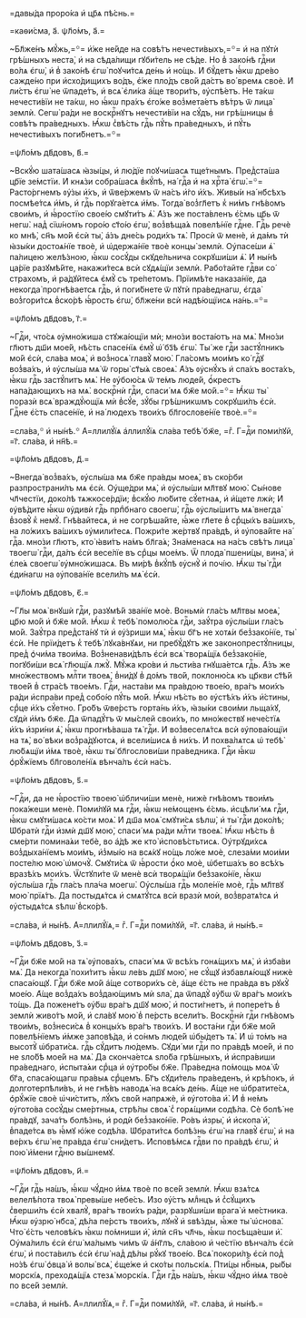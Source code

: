 =давы́да проро́ка и҆ цр҃ѧ пѣ́снь.=

=каѳи́сма, а҃. ѱл҃о́мъ, а҃.=

~Бл҃же́нъ мꙋ́жь,=꙳= и҆́же не́йде на совѣ́тъ нечести́выхъ,=꙳= и҆ на пꙋтѝ
грѣ́шныхъ неста̀, и҆ на сѣда́лищи гꙋби́тель не сѣ́де. Но в̾ зако́нѣ гдⷭ҇ни во́лѧ
є҆гѡ̀, и҆ в̾ зако́нѣ є҆гѡ̀ поꙋчи́тсѧ де́нь и҆ но́щь. И҆ бꙋ́детъ ꙗ҆́кѡ дре́во
сажде́но при и҆схо́дищихъ во́дъ, є҆́же пло́дъ сво́й да́стъ во́ времѧ своѐ. И҆
ли́стъ є҆гѡ̀ не ѿпаде́тъ, и҆ всѧ̀ є҆ли́ка а҆́ще твори́тъ, ᲂу҆спѣ́етъ. Не та́кѡ
нечести́вїи не та́кѡ, но ꙗ҆́кѡ пра́хъ є҆го́же воз̾мета́етъ вѣ́тръ ѿ лица̀
землѝ. Сегѡ̀ ра́ди не воскрⷭ҇нꙋтъ нечести́вїи на сꙋ́дъ, ни грѣ́шницы в̾
совѣ́тъ пра́ведныхъ. Ꙗ҆́кѡ с̾вѣ́сть гдⷭ҇ь пꙋ́ть пра́ведныхъ, и҆ пꙋ́ть
нечести́выхъ поги́бнетъ.=꙳=

=ѱл҃о́мъ дв҃довъ, в҃.=

~Вскꙋ́ю шата́шасѧ ꙗ҆зы́цы, и҆ лю́дїе поꙋчи́шасѧ тще́тнымъ. Пред̾ста́ша цр҃їе
зе́мстїи. И҆ кнѧ́зи собра́шасѧ в̾кꙋ́пѣ, на́ гдⷭ҇а и҆ на хрⷭ҇та̀ є҆гѡ̀.=꙳=
Расто́ргнемъ ᲂу҆́зы и҆́хъ, и҆ ѿве́ржемъ ѿ на́съ и҆́го и҆́хъ. Живы́и на́ нб҃сѣхъ
посмѣе́тсѧ и҆́мъ, и҆ гдⷭ҇ь порꙋга́етсѧ и҆́мъ. Тогда̀ воз̾гл҃етъ к̾ ни́мъ
гнѣ́вомъ свои́мъ, и҆ ꙗ҆́ростїю свое́ю смꙋти́тъ ѧ҆̀. А҆́зъ же поста́вленъ є҆́смь
цр҃ь ѿ негѡ̀. над̾ сїѡ́номъ горо́ю ст҃о́ю є҆гѡ̀, воз̾вѣща́ѧ повелѣ́нїе гдⷭ҇не.
Гдⷭ҇ь речѐ ко мнѣ̀, сн҃ъ мо́й є҆сѝ ты̀, а҆́зъ дне́сь роди́хъ тѧ̀. Просѝ ѿ
менѐ, и҆ да́мъ тѝ ꙗ҆зы́ки достоѧ́нїе твоѐ, и҆ ѡ҆держа́нїе твоѐ концы̀
землѝ. Оу҆пасе́ши ѧ҆̀ па́лицею желѣ́зною, ꙗ҆́кѡ сосꙋ́ды скꙋде́льнича сокрꙋши́ши
ѧ҆̀. И҆ ны́нѣ ца́рїе разꙋмѣ́йте, накажи́тесѧ всѝ сꙋдѧ́щїи землѝ. Рабо́тайте
гдⷭ҇ви со́ страхомъ, и҆ ра́дꙋйтесѧ є҆мꙋ̀ съ тре́петомъ. Прїимѣ́те наказа́нїе,
да некогда̀ прогнѣ́ваетсѧ гдⷭ҇ь, и҆ поги́бнете ѿ пꙋтѝ пра́веднагѡ, є҆гда̀
воз̾гори́тсѧ в̾ско́рѣ ꙗ҆́рость є҆гѡ̀, бл҃же́ни всѝ надѣ́ющїисѧ на́нь.=꙳=

=ѱл҃о́мъ дв҃довъ, г҃.=

~Гдⷭ҇и, что́сѧ ᲂу҆мно́жиша стꙋжа́ющїи мѝ; мно́зи воста́ютъ на мѧ̀. Мно́зи
гл҃ютъ дш҃и мое́й, нѣ́сть спасе́нїѧ є҆мꙋ̀ ѡ҆́ бз҃ѣ є҆гѡ̀. Ты́ же гдⷭ҇и
застꙋ́пникъ мо́й є҆сѝ, сла́ва моѧ̀, и҆ воз̾носѧ̀ главꙋ̀ мою̀. Гла́сомъ мои́мъ
ко́ гдⷭ҇ꙋ воз̾ва́хъ, и҆ ᲂу҆слы́ша мѧ̀ ѿ горы̀ ст҃ы́ѧ своеѧ̀. А҆́зъ ᲂу҆снꙋ́хъ и҆
спа́хъ воста́хъ, ꙗ҆́кѡ гдⷭ҇ь застꙋ́питъ мѧ̀. Не ᲂу҆бою́сѧ ѿ те́мъ люде́й,
ѻ҆́крестъ напа́дающихъ на мѧ̀. воскрⷭ҇нѝ гдⷭ҇и, спаси́ мѧ бж҃е мо́й.=꙳= Ꙗ҆́кѡ
ты̀ поразѝ всѧ̀ враждꙋ́ющїѧ мѝ в̾сꙋ́е, зꙋ́бы грѣ́шникѡмъ сокрꙋши́лъ є҆сѝ.
Гдⷭ҇не є҆́сть спасе́нїе, и҆ на́ людехъ твои́хъ бл҃гослове́нїе твоѐ.=꙳=

=сла́ва,꙳ и҆ ны́нѣ.꙳ А҆=ллилꙋ́їѧ а҆ллилꙋ́їѧ сла́ва тебѣ̀ бж҃е, =гⷤ. Г=дⷭ҇и
поми́лꙋй, =г҃. сла́ва, и҆ нн҃ѣ.=

=ѱл҃о́мъ дв҃довъ, д҃.=

~Внегда̀ воз̾ва́хъ, ᲂу҆слы́ша мѧ бж҃е пра́вды моеѧ̀, въ ско́рби
разпространи́лъ мѧ є҆сѝ. Оу҆ще́дри мѧ̀, и҆ ᲂу҆слы́ши мл҃твꙋ мою̀. Сы́нове
чл҃честїи, доко́лѣ тѧжкосе́рдїи; в̾скꙋ́ю лю́бите сꙋ́етнаѧ, и҆ и҆́щете лжѝ; И҆
ᲂу҆вѣ́дите ꙗ҆́кѡ ᲂу҆дивѝ гдⷭ҇ь прпⷣбнаго своегѡ̀, гдⷭ҇ь ᲂу҆слы́шитъ мѧ̀ внегда̀
в̾зовꙋ̀ к̾ немꙋ̀. Гнѣ́вайтесѧ, и҆ не согрѣша́йте, ꙗ҆́же гл҃ете в̾ срⷣцы́хъ
ва́шихъ, на ло́жихъ ва́шихъ ᲂу҆мили́тесѧ. Пожри́те же́ртвꙋ пра́вдѣ, и҆
ᲂу҆пова́йте на́ гдⷭ҇а. мно́зи гл҃ютъ, кто̀ ꙗ҆ви́тъ на́мъ бл҃га́ѧ; Зна́менасѧ на
на́съ свѣ́тъ лица̀ твоегѡ̀ гдⷭ҇и, да́лъ є҆сѝ весе́лїе въ срⷣцы мое́мъ. Ѿ
плода̀ пшени́цы, вина̀, и҆ є҆ле́ѧ своегѡ̀ ᲂу҆мно́жишасѧ. Въ ми́рѣ в̾кꙋ́пѣ
ᲂу҆снꙋ̀ и҆ почі́ю. Ꙗ҆́кѡ ты̀ гдⷭ҇и є҆ди́нагѡ на ᲂу҆пова́нїе всели́лъ мѧ̀ є҆сѝ.

=ѱл҃о́мъ дв҃довъ, є҃.=

~Гл҃ы моѧ̀ внꙋшѝ гдⷭ҇и, разꙋмѣ́й зва́нїе моѐ. Воньмѝ гла́съ мл҃твы моеѧ̀,
цр҃ю мо́й и҆ бж҃е мо́й. Ꙗ҆́кѡ к̾ тебѣ̀ помолю́сѧ гдⷭ҇и, заꙋ́тра ᲂу҆слы́ши гла́съ
мо́й. Заꙋ́тра пред̾ста́нꙋ тѝ и҆ ᲂу҆́зриши мѧ̀, ꙗ҆́кѡ бг҃ъ не хотѧ́и
без̾зако́нїе, ты̀ є҆сѝ. Не прїи́детъ к̾ тебѣ̀ лꙋка́внꙋѧи, ни пребꙋ́дꙋтъ же
законопрестꙋ́пницы, пред̾ ѻ҆чи́ма твои́ма. Воз̾ненави́дѣлъ є҆сѝ всѧ̀ творѧ́щїѧ
без̾зако́нїе, погꙋби́ши всѧ̀ гл҃ющїѧ лжꙋ̀. Мꙋ́жа кро́ви и҆ льсти́ва гнꙋша́етсѧ
гдⷭ҇ь. А҆́зъ же мно́жествомъ млⷭ҇ти твоеѧ̀, в̾ни́дꙋ в̾ до́мъ тво́й, поклоню́сѧ
къ цр҃кви ст҃ѣ́й твое́й в̾ стра́сѣ твое́мъ. Гдⷭ҇и, наста́ви мѧ пра́вдою твое́ю,
вра́гъ мои́хъ ра́ди и҆спра́ви пред̾ собо́ю пꙋ́ть мо́й. Ꙗ҆́кѡ нѣ́сть во ᲂу҆стѣ́хъ
и҆́хъ и҆́стины, срⷣце и҆́хъ сꙋ́етно. Гро́бъ ѿве́рстъ горта́нь и҆́хъ, ꙗ҆зы́ки
свои́ми льща́хꙋ, сꙋдѝ и҆́мъ бж҃е. Да ѿпадꙋ́тъ ѿ мы́слей свои́хъ, по мно́жествꙋ
нече́стїѧ и҆́хъ и҆зри́ни ѧ҆̀, ꙗ҆́кѡ прогнѣ́ваша тѧ̀ гдⷭ҇и. И҆ воз̾веселѧ́тсѧ
всѝ ᲂу҆пова́ющїи на тѧ̀, во́ вѣки воз̾ра́дꙋютсѧ, и҆ всели́шисѧ в̾ ни́хъ. И҆
похва́лѧтсѧ ѡ҆ тебѣ̀ лю́бѧщїи и҆́мѧ твоѐ, ꙗ҆́кѡ ты̀ бл҃гослови́ши пра́ведника.
Гдⷭ҇и ꙗ҆́кѡ ѻ҆рꙋ́жїемъ бл҃говоле́нїѧ вѣнча́лъ є҆сѝ на́съ.

=ѱл҃о́мъ дв҃довъ, ѕ҃.=

~Гдⷭ҇и, да не ꙗ҆́ростїю твоею̀ ѡ҆бличи́ши менѐ, нижѐ гнѣ́вомъ твои́мъ
пока́жеши менѐ. Поми́лꙋй мѧ гдⷭ҇и, ꙗ҆́кѡ не́мощенъ є҆́смь. и҆сцѣли́ мѧ гдⷭ҇и,
ꙗ҆́кѡ смꙋти́шасѧ ко́сти моѧ̀. И҆ дш҃а моѧ̀ смꙋти́сѧ ѕѣлѡ̀, и҆ ты̀ гдⷭ҇и доко́лѣ;
Ѡ҆братѝ гдⷭ҇и и҆змѝ дш҃ꙋ мою̀, спаси́ мѧ ра́ди млⷭ҇ти твоеѧ̀. Ꙗ҆́кѡ нѣ́сть в̾
сме́рти помина́ѧи тебѐ, во а҆́дѣ же кто̀ и҆сповѣ́стьтисѧ. Оу҆трꙋди́хсѧ
воз̾дыха́нїемъ мои́мъ, и҆з̾мы́ю на всѧ́кꙋ но́щь ло́же моѐ, слеза́ми мои́ми
посте́лю мою̀ ѡ҆мочꙋ̀. Смꙋти́сѧ ѿ ꙗ҆́рости ѻ҆́ко моѐ, ѡ҆бетша́хъ во всѣ́хъ
вразѣ́хъ мои́хъ. Ѿстꙋпи́те ѿ менѐ всѝ творѧ́щїи без̾зако́нїе, ꙗ҆́кѡ
ᲂу҆слы́ша гдⷭ҇ь гла́съ пла́ча моегѡ̀. Оу҆слы́ша гдⷭ҇ь моле́нїе моѐ, гдⷭ҇ь
мл҃твꙋ мою̀ прїѧ́тъ. Да постыдѧ́тсѧ и҆ смѧтꙋ́тсѧ всѝ вразѝ моѝ,
воз̾вратѧ́тсѧ и҆ ᲂу҆стыдѧ́тсѧ ѕѣлѡ̀ в̾ско́рѣ.

=сла́ва, и҆ ны́нѣ. А҆=ллилꙋ́їѧ,= гⷤ. Г=дⷭ҇и поми́лꙋй, =г҃. сла́ва, и҆ ны́нѣ.=

=ѱл҃о́мъ дв҃довъ, з҃.=

~Гдⷭ҇и бж҃е мо́й на тѧ̀ ᲂу҆пова́хъ, спаси́ мѧ ѿ всѣ́хъ гонѧ́щихъ мѧ̀, и҆
и҆зба́ви мѧ̀. Да некогда̀ похи́титъ ꙗ҆́кѡ ле́въ дш҃ꙋ мою̀, не сꙋ́щꙋ и҆збавлѧ́ющꙋ
нижѐ спаса́ющꙋ. Гдⷭ҇и бж҃е мо́й а҆́ще сотвори́хъ сѐ, а҆́ще є҆́сть не пра́вда
въ рꙋкꙋ̀ мое́ю. А҆́ще воз̾да́хъ воз̾даю́щимъ мѝ ѕла̀, да ѿпадꙋ̀ ᲂу҆́бѡ ѿ вра́гъ
мои́хъ то́щь. Да пожене́тъ ᲂу҆́бѡ вра́гъ дш҃ꙋ мою̀, и҆ пости́гнетъ, и҆ попере́тъ
в̾ землѝ живо́тъ мо́й, и҆ сла́вꙋ мою̀ в̾ пе́рсть всели́тъ. Воскрⷭ҇нѝ гдⷭ҇и
гнѣ́вомъ твои́мъ, воз̾неси́сѧ в̾ концы́хъ вра́гъ твои́хъ. И҆ воста́ни гдⷭ҇и бж҃е
мо́й повелѣ́нїемъ и҆́мже заповѣ́да, и҆ со́нмъ люде́й ѡ҆бы́детъ тѧ̀. И҆ ѡ҆ то́мъ
на высотꙋ̀ ѡ҆брати́сѧ. гдⷭ҇ь сꙋ́дитъ лю́демъ. Сꙋди́ ми гдⷭ҇и по пра́вдѣ мое́й,
и҆ по не ѕло́бѣ мое́й на мѧ̀. Да сконча́етсѧ ѕло́ба грѣ́шныхъ, и҆ и҆спра́виши
пра́веднаго, и҆спыта́ѧи срⷣца и҆ ᲂу҆тро́бы бж҃е. Пра́ведна по́мощь моѧ̀ ѿ́ бг҃а,
спаса́ющагѡ пра́выѧ срⷣцемъ. Бг҃ъ сꙋди́тель пра́веденъ, и҆ крѣ́покъ, и҆
долготерпѣли́въ, и҆ не гнѣ́въ наводѧ̀ на всѧ́къ де́нь. А҆́ще не ѡ҆братите́сѧ,
ѻ҆рꙋ́жїе своѐ ѡ҆чи́ститъ, лꙋ́къ сво́й напрѧжѐ, и҆ ᲂу҆гото́ва и҆̀. И҆ в̾ не́мъ
ᲂу҆гото́ва сосꙋ́ды сме́ртныѧ, стрѣ́лы своѧ̀ с̾ горѧ́щими содѣ́ла. Сѐ болѣ̀ не
пра́вдꙋ, зача́тъ болѣ́знь, и҆ родѝ без̾зако́нїе. Ро́въ и҆зры̀, и҆ и҆скопа̀
и҆̀, в̾паде́тсѧ въ ꙗ҆́мꙋ ю҆́же содѣ́ла. Ѡ҆брати́тсѧ болѣ́знь є҆гѡ̀ на главꙋ̀
є҆гѡ̀, и҆ на ве́рхъ є҆гѡ̀ не пра́вда є҆гѡ̀ сни́детъ. И҆сповѣ́мсѧ гдⷭ҇ви по
пра́вдѣ є҆гѡ̀, и҆ пою̀ и҆́мени гдⷭ҇ню вы́шнемꙋ.

=ѱл҃о́мъ дв҃довъ, и҃.=

~Гдⷭ҇и гдⷭ҇ь на́шъ, ꙗ҆́кѡ чꙋ́дно и҆́мѧ твоѐ по все́й землѝ. Ꙗ҆́кѡ взѧ́тсѧ
велелѣ́пота твоѧ̀ превы́ше небе́съ. И҆зо ᲂу҆́стъ млⷣнцъ и҆ с̾сꙋ́щихъ с̾верши́лъ
є҆сѝ хвалꙋ̀, вра́гъ твои́хъ ра́ди, разрꙋши́ши врага̀ и҆ ме́стника. Ꙗ҆́кѡ
ᲂу҆зрю̀ нб҃са̀, дѣ́ла пе́рстъ твои́хъ, лꙋнꙋ̀ и҆ ѕвѣ́зды, ꙗ҆́же ты̀ ѡ҆снова̀.
Что̀ є҆́сть человѣ́къ ꙗ҆́кѡ по́мниши и҆̀, и҆лѝ сн҃ъ чл҃чь, ꙗ҆́кѡ посѣща́еши
и҆̀. Оу҆ма́лилъ є҆сѝ є҆гѡ̀ ма́лымъ чи́мъ ѿ а҆́нг҃лъ, сла́вою и҆ че́стїю
вѣнча́лъ є҆сѝ є҆гѡ̀, и҆ поста́вилъ є҆сѝ є҆гѡ̀ над̾ дѣ́лы рꙋ́кꙋ твое́ю. Всѧ̀
покори́лъ є҆сѝ под̾ но́зѣ є҆гѡ̀ ѻ҆вца̀ и҆ волы̀ всѧ̀, є҆ще́же и҆ ско́ты
польскі́ѧ. Пти́цы нбⷭ҇ныѧ, ры́бы морскі́ѧ, преходѧ́щїѧ стезѧ̀ морскі́ѧ. Гдⷭ҇и
гдⷭ҇ь на́шъ, ꙗ҆́кѡ чꙋ́дно и҆́мѧ твоѐ по все́й землѝ.

=сла́ва, и҆ ны́нѣ. А҆=ллилꙋ́їѧ,= гⷤ. Г=дⷭ҇и поми́лꙋй, =г҃. сла́ва, и҆ ны́нѣ.=

